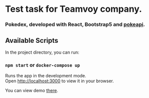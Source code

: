 # Test task for Teamvoy company.

### Pokedex, developed with React, Bootstrap5 and [pokeapi](https://pokeapi.co/).

## Available Scripts

In the project directory, you can run:

### `npm start` or `docker-compose up`

Runs the app in the development mode.\
Open [http://localhost:3000](http://localhost:3000) to view it in your browser.

You can view demo [there](https://exsumbit.github.io/teamvoy_tt/).